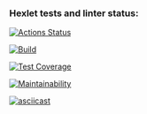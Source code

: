 ### Hexlet tests and linter status:
[![Actions Status](https://github.com/glincow/frontend-project-46/actions/workflows/hexlet-check.yml/badge.svg)](https://github.com/glincow/frontend-project-46/actions)

[![Build](https://github.com/glincow/frontend-project-46/actions/workflows/build.yml/badge.svg)](https://github.com/glincow/frontend-project-46/actions/workflows/build.yml)

[![Test Coverage](https://api.codeclimate.com/v1/badges/64d0e0427b7cf86a3afd/test_coverage)](https://codeclimate.com/github/glincow/frontend-project-46/test_coverage)

[![Maintainability](https://api.codeclimate.com/v1/badges/64d0e0427b7cf86a3afd/maintainability)](https://codeclimate.com/github/glincow/frontend-project-46/maintainability)



[![asciicast](https://asciinema.org/a/690424.svg)](https://asciinema.org/a/690424)